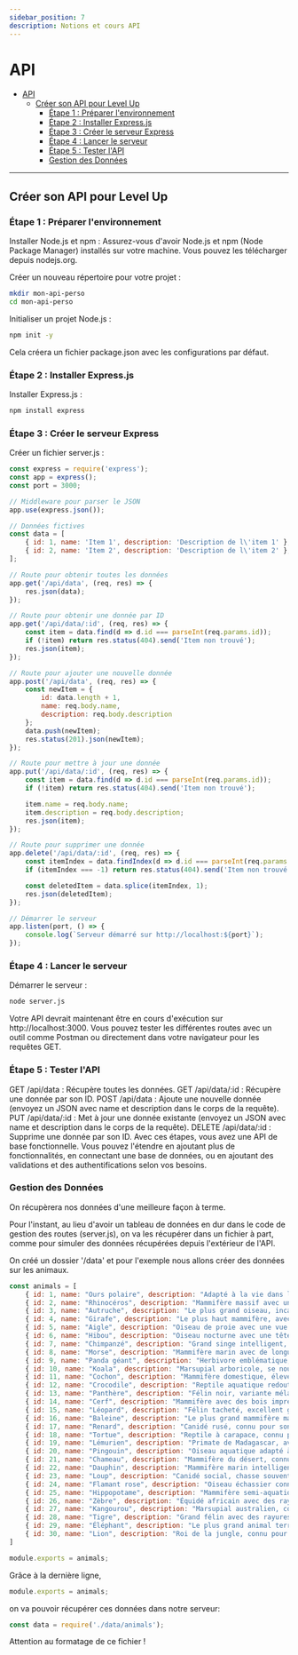 ```yaml
---
sidebar_position: 7
description: Notions et cours API
---
```


# API

- [API](#api)
  - [Créer son API pour Level Up](#créer-son-api-pour-level-up)
    - [Étape 1 : Préparer l'environnement](#étape-1--préparer-lenvironnement)
    - [Étape 2 : Installer Express.js](#étape-2--installer-expressjs)
    - [Étape 3 : Créer le serveur Express](#étape-3--créer-le-serveur-express)
    - [Étape 4 : Lancer le serveur](#étape-4--lancer-le-serveur)
    - [Étape 5 : Tester l'API](#étape-5--tester-lapi)
    - [Gestion des Données](#gestion-des-données)

---

## Créer son API pour Level Up

### Étape 1 : Préparer l'environnement
Installer Node.js et npm : Assurez-vous d'avoir Node.js et npm (Node Package Manager) installés sur votre machine. Vous pouvez les télécharger depuis nodejs.org.

Créer un nouveau répertoire pour votre projet :

```bash
mkdir mon-api-perso
cd mon-api-perso
```

Initialiser un projet Node.js :

```bash
npm init -y
```
Cela créera un fichier package.json avec les configurations par défaut.

### Étape 2 : Installer Express.js
Installer Express.js :
```bash
npm install express
```

### Étape 3 : Créer le serveur Express
Créer un fichier server.js :
```js
const express = require('express');
const app = express();
const port = 3000;

// Middleware pour parser le JSON
app.use(express.json());

// Données fictives
const data = [
    { id: 1, name: 'Item 1', description: 'Description de l\'item 1' },
    { id: 2, name: 'Item 2', description: 'Description de l\'item 2' },
];

// Route pour obtenir toutes les données
app.get('/api/data', (req, res) => {
    res.json(data);
});

// Route pour obtenir une donnée par ID
app.get('/api/data/:id', (req, res) => {
    const item = data.find(d => d.id === parseInt(req.params.id));
    if (!item) return res.status(404).send('Item non trouvé');
    res.json(item);
});

// Route pour ajouter une nouvelle donnée
app.post('/api/data', (req, res) => {
    const newItem = {
        id: data.length + 1,
        name: req.body.name,
        description: req.body.description
    };
    data.push(newItem);
    res.status(201).json(newItem);
});

// Route pour mettre à jour une donnée
app.put('/api/data/:id', (req, res) => {
    const item = data.find(d => d.id === parseInt(req.params.id));
    if (!item) return res.status(404).send('Item non trouvé');

    item.name = req.body.name;
    item.description = req.body.description;
    res.json(item);
});

// Route pour supprimer une donnée
app.delete('/api/data/:id', (req, res) => {
    const itemIndex = data.findIndex(d => d.id === parseInt(req.params.id));
    if (itemIndex === -1) return res.status(404).send('Item non trouvé');

    const deletedItem = data.splice(itemIndex, 1);
    res.json(deletedItem);
});

// Démarrer le serveur
app.listen(port, () => {
    console.log(`Serveur démarré sur http://localhost:${port}`);
});
```

### Étape 4 : Lancer le serveur
Démarrer le serveur :
```bash
node server.js
```
Votre API devrait maintenant être en cours d'exécution sur http://localhost:3000. Vous pouvez tester les différentes routes avec un outil comme Postman ou directement dans votre navigateur pour les requêtes GET.

### Étape 5 : Tester l'API
GET /api/data : Récupère toutes les données.
GET /api/data/:id : Récupère une donnée par son ID.
POST /api/data : Ajoute une nouvelle donnée (envoyez un JSON avec name et description dans le corps de la requête).
PUT /api/data/:id : Met à jour une donnée existante (envoyez un JSON avec name et description dans le corps de la requête).
DELETE /api/data/:id : Supprime une donnée par son ID.
Avec ces étapes, vous avez une API de base fonctionnelle. Vous pouvez l'étendre en ajoutant plus de fonctionnalités, en connectant une base de données, ou en ajoutant des validations et des authentifications selon vos besoins.

### Gestion des Données

On récupèrera nos données d'une meilleure façon à terme.

Pour l'instant, au lieu d'avoir un tableau de données en dur dans le code de gestion des routes (server.js), on va les récupérer dans un fichier à part, comme pour simuler des données récupérées depuis l'extérieur de l'API. 

On créé un dossier '/data' et pour l'exemple nous allons créer des données sur les animaux.

```js title="animals.js"
const animals = [
    { id: 1, name: "Ours polaire", description: "Adapté à la vie dans les régions arctiques, excellent nageur." },
    { id: 2, name: "Rhinocéros", description: "Mammifère massif avec une ou deux cornes sur le nez." },
    { id: 3, name: "Autruche", description: "Le plus grand oiseau, incapable de voler mais rapide à la course." },
    { id: 4, name: "Girafe", description: "Le plus haut mammifère, avec un long cou distinctif." },
    { id: 5, name: "Aigle", description: "Oiseau de proie avec une vue perçante et un vol majestueux." },
    { id: 6, name: "Hibou", description: "Oiseau nocturne avec une tête large et des yeux perçants." },
    { id: 7, name: "Chimpanzé", description: "Grand singe intelligent, proche cousin de l'homme." },
    { id: 8, name: "Morse", description: "Mammifère marin avec de longues défenses et une peau épaisse." },
    { id: 9, name: "Panda géant", description: "Herbivore emblématique, adore le bambou." },
    { id: 10, name: "Koala", description: "Marsupial arboricole, se nourrit principalement d'eucalyptus." },
    { id: 11, name: "Cochon", description: "Mammifère domestique, élevé pour sa viande et son intelligence." },
    { id: 12, name: "Crocodile", description: "Reptile aquatique redoutable, avec une morsure puissante." },
    { id: 13, name: "Panthère", description: "Félin noir, variante mélanique du léopard ou du jaguar." },
    { id: 14, name: "Cerf", description: "Mammifère avec des bois impressionnants, souvent vu dans les forêts." },
    { id: 15, name: "Léopard", description: "Félin tacheté, excellent grimpeur et chasseur." },
    { id: 16, name: "Baleine", description: "Le plus grand mammifère marin, avec des dimensions impressionnantes." },
    { id: 17, name: "Renard", description: "Canidé rusé, connu pour son intelligence et son agilité." },
    { id: 18, name: "Tortue", description: "Reptile à carapace, connu pour sa longévité." },
    { id: 19, name: "Lémurien", description: "Primate de Madagascar, avec de grands yeux réfléchissants." },
    { id: 20, name: "Pingouin", description: "Oiseau aquatique adapté à la vie en Antarctique." },
    { id: 21, name: "Chameau", description: "Mammifère du désert, connu pour ses bosses de stockage de graisse." },
    { id: 22, name: "Dauphin", description: "Mammifère marin intelligent, connu pour ses acrobaties." },
    { id: 23, name: "Loup", description: "Canidé social, chasse souvent en meute." },
    { id: 24, name: "Flamant rose", description: "Oiseau échassier connu pour sa couleur rose vif." },
    { id: 25, name: "Hippopotame", description: "Mammifère semi-aquatique, troisième plus grand animal terrestre." },
    { id: 26, name: "Zèbre", description: "Équidé africain avec des rayures noires et blanches distinctives." },
    { id: 27, name: "Kangourou", description: "Marsupial australien, connu pour ses bonds puissants." },
    { id: 28, name: "Tigre", description: "Grand félin avec des rayures uniques, excellent chasseur." },
    { id: 29, name: "Éléphant", description: "Le plus grand animal terrestre, avec une mémoire légendaire." },
    { id: 30, name: "Lion", description: "Roi de la jungle, connu pour sa crinière majestueuse." },
]

module.exports = animals;
```

Grâce à la dernière ligne,
```js
module.exports = animals;
```
on va pouvoir récupérer ces données dans notre serveur:
```js title="server.js"
const data = require('./data/animals');
```

Attention au formatage de ce fichier !